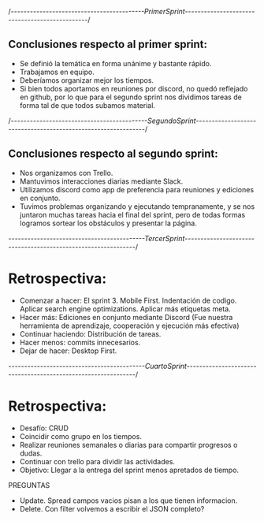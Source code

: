 /_------------------------------------------PrimerSprint-----------------------------------------------_/

## Conclusiones respecto al primer sprint:

-  Se definió la temática en forma unánime y bastante rápido.
-  Trabajamos en equipo.
-  Deberíamos organizar mejor los tiempos.
-  Si bien todos aportamos en reuniones por discord, no quedó reflejado en github, por lo que para el segundo sprint nos dividimos tareas de forma tal de que todos subamos material.

/_-------------------------------------------SegundoSprint--------------------------------------------------------------_/

## Conclusiones respecto al segundo sprint:

-  Nos organizamos con Trello.
-  Mantuvimos interacciones diarias mediante Slack.
-  Utilizamos discord como app de preferencia para reuniones y ediciones en conjunto.
-  Tuvimos problemas organizando y ejecutando tempranamente, y se nos juntaron muchas tareas hacia el final del sprint, pero de todas formas logramos sortear los obstáculos y presentar la página.

_-------------------------------------------TercerSprint--------------------------------------------------------------_/

# Retrospectiva:

-  Comenzar a hacer: El sprint 3. Mobile First. Indentación de codigo. Aplicar search engine optimizations. Aplicar más etiquetas meta.
-  Hacer más: Ediciones en conjunto mediante Discord (Fue nuestra herramienta de aprendizaje, cooperación y ejecución más efectiva)
-  Continuar haciendo: Distribución de tareas.
-  Hacer menos: commits innecesarios.
-  Dejar de hacer: Desktop First.

_-------------------------------------------CuartoSprint--------------------------------------------------------------_/

# Retrospectiva:

-  Desafío: CRUD
-  Coincidir como grupo en los tiempos.
-  Realizar reuniones semanales o diarias para compartir progresos o dudas.
-  Continuar con trello para dividir las actividades.
-  Objetivo: Llegar a la entrega del sprint menos apretados de tiempo.

PREGUNTAS

-  Update. Spread campos vacios pisan a los que tienen informacion.
-  Delete. Con filter volvemos a escribir el JSON completo?
